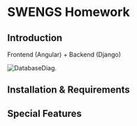 # SWENGS Homework

## Introduction

Frontend (Angular) + Backend (Django)

![DatabaseDiag.](swengsangularhw/dbdiag.png)

## Installation & Requirements

## Special Features



